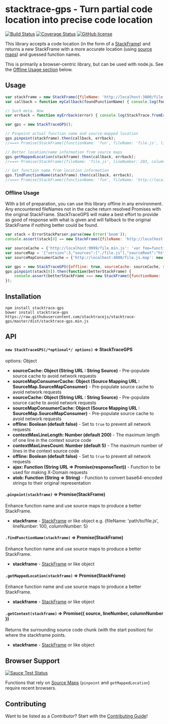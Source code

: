stacktrace-gps - Turn partial code location into precise code location
===================
[![Build Status](https://img.shields.io/github/workflow/status/stacktracejs/stacktrace-gps/Continuous%20Integration/master?logo=github&style=flat-square)](https://github.com/stacktracejs/stacktrace-gps/actions?query=workflow%3AContinuous+Integration+branch%3Amaster)
[![Coverage Status](https://img.shields.io/coveralls/stacktracejs/stacktrace-gps.svg?style=flat-square)](https://coveralls.io/r/stacktracejs/stacktrace-gps?branch=master)
[![GitHub license](https://img.shields.io/github/license/stacktracejs/stacktrace-gps.svg?style=flat-square)](https://opensource.org/licenses/MIT)

This library accepts a code location (in the form of a [StackFrame](https://github.com/stacktracejs/stackframe)) and
returns a new StackFrame with a more accurate location (using [source maps](http://www.html5rocks.com/en/tutorials/developertools/sourcemaps/)) and guessed function names.

This is primarily a browser-centric library, but can be used with node.js. See the [Offline Usage section](#offline-usage) below.

## Usage
```js
var stackframe = new StackFrame({fileName: 'http://localhost:3000/file.min.js', lineNumber: 1, columnNumber: 3284});
var callback = function myCallback(foundFunctionName) { console.log(foundFunctionName); };

// Such meta. Wow
var errback = function myErrback(error) { console.log(StackTrace.fromError(error)); };

var gps = new StackTraceGPS();

// Pinpoint actual function name and source-mapped location
gps.pinpoint(stackframe).then(callback, errback);
//===> Promise(StackFrame({functionName: 'fun', fileName: 'file.js', lineNumber: 203, columnNumber: 9}), Error)

// Better location/name information from source maps
gps.getMappedLocation(stackframe).then(callback, errback);
//===> Promise(StackFrame({fileName: 'file.js', lineNumber: 203, columnNumber: 9}), Error)

// Get function name from location information
gps.findFunctionName(stackframe).then(callback, errback);
//===> Promise(StackFrame({functionName: 'fun', fileName: 'http://localhost:3000/file.min.js', lineNumber: 1, columnNumber: 3284}), Error)
```

### Offline Usage
With a bit of preparation, you can use this library offline in any environment. Any encountered fileNames not in the cache return resolved
Promises with the original StackFrame. StackTraceGPS will make a best effort to provide as good of response with what is given and will
fallback to the original StackFrame if nothing better could be found.

```js
var stack = ErrorStackParser.parse(new Error('boom'));
console.assert(stack[0] == new StackFrame({fileName: 'http://localhost:9999/file.min.js', lineNumber: 1, columnNumber: 32}));

var sourceCache = {'http://localhost:9999/file.min.js': 'var foo=function(){};function bar(){}var baz=eval("XXX");\n//# sourceMappingURL=file.js.map'};
var sourceMap = '{"version":3,"sources":["./file.js"],"sourceRoot":"http://localhost:4000/","names":["foo","bar","baz","eval"],"mappings":"AAAA,GAAIA,KAAM,YACV,SAASC,QACT,GAAIC,KAAMC,KAAK","file":"file.min.js"}';
var sourceMapConsumerCache = {'http://localhost:4000/file.js.map': new SourceMap.SourceMapConsumer(sourceMap)};

var gps = new StackTraceGPS({offline: true, sourceCache: sourceCache, sourceMapConsumerCache: sourceMapConsumerCache});
gps.pinpoint(stack[0]).then(function(betterStackFrame) {
    console.assert(betterStackFrame === new StackFrame({functionName: 'bar', fileName: 'http://localhost:9999/file.js', lineNumber: 2, columnNumber: 9}));
});
```

## Installation
```
npm install stacktrace-gps
bower install stacktrace-gps
https://raw.githubusercontent.com/stacktracejs/stacktrace-gps/master/dist/stacktrace-gps.min.js
```

## API

#### `new StackTraceGPS(/*optional*/ options)` => StackTraceGPS
options: Object
* **sourceCache: Object (String URL : String Source)** - Pre-populate source cache to avoid network requests
* **sourceMapConsumerCache: Object (Source Mapping URL : SourceMap.SourceMapConsumer)** - Pre-populate source cache to avoid network requests
* **sourceCache: Object (String URL : String Source)** - Pre-populate source cache to avoid network requests
* **sourceMapConsumerCache: Object (Source Mapping URL : SourceMap.SourceMapConsumer)** - Pre-populate source cache to avoid network requests
* **offline: Boolean (default false)** - Set to `true` to prevent all network requests
* **contextMaxLineLength: Number (default 200)** - The maximum length of one line in the context source code
* **contextMaxLinesCount: Number (default 5)** - The maximum number of lines in the context source code 
* **offline: Boolean (default false)** - Set to `true` to prevent all network requests
* **ajax: Function (String URL => Promise(responseText))** - Function to be used for making X-Domain requests
* **atob: Function (String => String)** - Function to convert base64-encoded strings to their original representation

#### `.pinpoint(stackframe)` => Promise(StackFrame)
Enhance function name and use source maps to produce a better StackFrame.
* **stackframe** - [StackFrame](https://github.com/stacktracejs/stackframe) or like object
e.g. {fileName: 'path/to/file.js', lineNumber: 100, columnNumber: 5}

#### `.findFunctionName(stackframe)` => Promise(StackFrame)
Enhance function name and use source maps to produce a better StackFrame.
* **stackframe** - [StackFrame](https://github.com/stacktracejs/stackframe) or like object

#### `.getMappedLocation(stackframe)` => Promise(StackFrame)
Enhance function name and use source maps to produce a better StackFrame.
* **stackframe** - [StackFrame](https://github.com/stacktracejs/stackframe) or like object

#### `.getContext(stackframe)` => Promise({ source, lineNumber, columnNumber })
Returns the surrounding source code chunk (with the start position) for where the stackframe points.
* **stackframe** - [StackFrame](https://github.com/stacktracejs/stackframe) or like object

## Browser Support
[![Sauce Test Status](https://saucelabs.com/browser-matrix/stacktracejs.svg)](https://saucelabs.com/u/stacktracejs)

Functions that rely on [Source Maps](http://www.html5rocks.com/en/tutorials/developertools/sourcemaps/)
(`pinpoint` and `getMappedLocation`) require recent browsers.

## Contributing
Want to be listed as a *Contributor*? Start with the [Contributing Guide](.github/CONTRIBUTING.md)!

